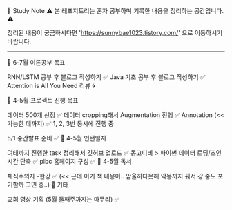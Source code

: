 📝 Study Note
⚠️ 본 레포지토리는 혼자 공부하며 기록한 내용을 정리하는 공간입니다. ⚠️

정리된 내용이 궁금하시다면 'https://sunnybae1023.tistory.com/' 으로 이동하시기 바랍니다.

---

📍 6-7월 이론공부 목표

RNN/LSTM 공부 후 블로그 작성하기 ✅
Java 기초 공부 후 블로그 작성하기 ✅
Attention is All You Need 리뷰 🌀


📍 4-5월 프로젝트 진행 목표

데이터 500개 선정 ✅
데이터 cropping해서 Augmentation 진행 ✅
Annotation (<< 가능한 데까지) ✅
1, 2, 3번 동시에 진행 중

5/1 중간발표 준비 ✅
📍 4-5월 인턴일지

여태까지 진행한 task 정리해서 깃허브 업로드 ✅
몽고디비 > 파이썬 데이터 로딩/조인 시간 단축 ✅
plbc 홈페이지 구성 ✅
📍 4-5월 독서

채식주의자 -한강 ✅ (<< 근데 이거 책 내용이.. 암울하다못해 악몽까지 꿔서 걍 중도 포기할까 고민 중..)
📍 기타

교회 영상 기획 (5월 둘째주까지는 마무리) ✅

